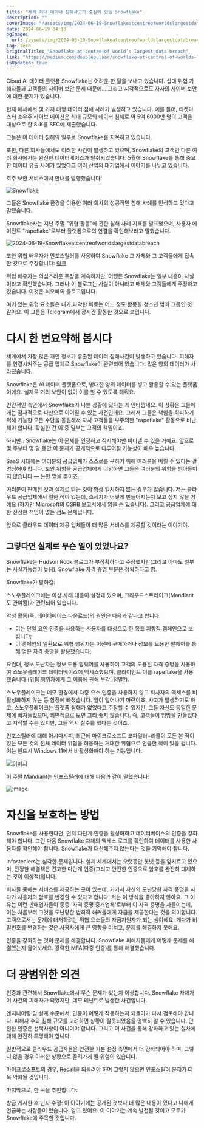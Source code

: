 ```yaml
---
title: "세계 최대 데이터 침해사고의 중심에 있는 Snowflake"
description: ""
coverImage: "/assets/img/2024-06-19-Snowflakeatcentreofworldslargestdatabreach_0.png"
date: 2024-06-19 04:18
ogImage: 
  url: /assets/img/2024-06-19-Snowflakeatcentreofworldslargestdatabreach_0.png
tag: Tech
originalTitle: "Snowflake at centre of world’s largest data breach"
link: "https://medium.com/doublepulsar/snowflake-at-central-of-worlds-largest-data-breach-939fc400912e"
isUpdated: true
---
```






Cloud AI 데이터 플랫폼 Snowflake는 어려운 한 달을 보내고 있습니다. 십대 위협 가해자들과 고객들의 사이버 보안 문제 때문에... 그리고 시각적으로도 자사의 사이버 보안에 대한 문제가 있습니다.

현재 매체에서 몇 가지 대형 데이터 침해 사례가 발생하고 있습니다. 예를 들어, 티켓마스터 소유주 라이브 네이션은 최대 규모의 데이터 침해로 약 5억 6000만 명의 고객을 대상으로 한 8-K를 SEC에 제출했습니다.

그들은 이 데이터 침해의 일부로 Snowflake를 지목하고 있습니다.

또한, 다른 회사들에서도 이러한 사건이 발생하고 있으며, Snowflake의 고객인 다른 여러 회사에서는 완전한 데이터베이스가 탈취되었습니다. 5월에 Snowflake를 통해 중요한 데이터 유출 사례가 있었다고 여러 산업의 대기업에서 이야기를 나누고 있습니다.

<div class="content-ad"></div>

호주 보안 서비스에서 안내를 발행했습니다:


![Snowflake](/assets/img/2024-06-19-Snowflakeatcentreofworldslargestdatabreach_0.png)


그들은 Snowflake 환경을 이용한 여러 회사의 성공적인 침해 사례를 인식하고 있다고 말했습니다.

Snowflake사는 지난 주말 "위협 활동"에 관한 침해 사례 지표를 발표했으며, 사용자 에이전트 "rapeflake"로부터 플랫폼으로의 연결을 확인해보라고 말했습니다.

<div class="content-ad"></div>


![2024-06-19-Snowflakeatcentreofworldslargestdatabreach](/assets/img/2024-06-19-Snowflakeatcentreofworldslargestdatabreach_1.png)

또한 위협 배우자가 인포스틸러를 사용하여 Snowflake 그 자체와 그 고객들에게 접속한 것으로 주장합니다: [링크](https://web.archive.org/web/20240531140540/https://hudsonrock.com/blog/snowflake-massive-breach-access-through-infostealer-infection)

위협 배우자는 의심스러운 주장을 계속하지만, 어쨌든 Snowflake는 일부 내용이 사실이라고 확인했습니다. 그러나 이 블로그는 사실이 아니라고 매체와 고객들에게 주장하고 있습니다. 이것은 쇠오빠의 블로그입니다.


<div class="content-ad"></div>

여기 있는 위협 요소들은 내가 파악한 바로는 어느 정도 활동한 청소년 범죄 그룹인 것 같아요. 이 그룹은 Telegram에서 장시간 활동한 것으로 보입니다.

# 다시 한 번요약해 봅시다

세계에서 가장 많은 개인 정보가 유출된 데이터 침해사건이 발생하고 있습니다. 피해자를 연결시켜주는 공급 업체로 Snowflake이 관련되어 있습니다. 많은 양의 데이터가 사라졌습니다.

Snowflake은 AI 데이터 플랫폼으로, 방대한 양의 데이터를 넣고 활용할 수 있는 플랫폼이에요. 실제로 거의 보안이 없이 이를 할 수 있도록 해줘요.

<div class="content-ad"></div>

인간적인 측면에서 Snowflake가 나쁜 상황에 있다는 게 안타깝네요. 이 상황은 그들에게는 잠재적으로 파산으로 이어질 수 있는 사건인데요. 그래서 그들은 책임을 회피하기 위해 가능한 모든 수단을 동원해서 자사 고객들을 부주의한 "rapeflake" 활동으로 비난해야 합니다. 확실한 건 이 중 일부는 고객의 책임이죠.

하지만.. Snowflake는 이 문제를 인정하고 직시해야만 버티낼 수 있을 거예요. 앞으로 몇 주부터 몇 달 동안 이 문제가 공개적으로 다루어질 가능성이 매우 높습니다.

SaaS 시대에는 여러분의 공급업체가 스스로를 구하기 위해 여러분을 버릴 수 있다는 걸 명심해야 합니다. 보안 위험을 공급업체에게 이양하면 그들은 여러분의 위험을 받아들이지 않습니다 — 돈만 받을 뿐이죠.

여러분이 판매된 것과 실제로 받는 것이 항상 일치하지 않는 경우가 많습니다. 저는 클라우드 공급업체에서 일한 적이 있는데, 소세지가 어떻게 만들어지는지 보고 싶지 않을 거예요 (하지만 Microsoft의 CSRB 보고서에서 읽을 순 있습니다). 그리고 공급업체에 대한 진정한 책임이 없는 점도 문제입니다.

<div class="content-ad"></div>

앞으로 클라우드 데이터 제공 업체들이 더 많은 서비스를 제공할 것이라는 이야기야.

## 그렇다면 실제로 무슨 일이 있었나요?

Snowflake는 Hudson Rock 블로그가 부정확하다고 주장했지만(그리고 아마도 일부는 사실가능성이 높음), Snowflake 자격 증명 부분은 정확하다고 함.

Snowflake가 말하길:

<div class="content-ad"></div>

스노우플레이크에는 이상 사태 대응이 설정돼 있으며, 크라우드스트라이크(Mandiant도 관여됨)가 관련되어 있습니다.

악성 활동(즉, 데이터베이스 다운로드)의 원인은 다음과 같다고 합니다:

- 이는 단일 요인 인증을 사용하는 사용자를 대상으로 한 목표 지향적 캠페인으로 보입니다;
- 이 캠페인의 일환으로 위협 행위자는 이전에 구매하거나 정보를 도용한 말웨어를 통해 얻은 자격 증명을 활용했습니다;

요컨대, 정보 도난자는 정보 도용 말웨어를 사용하여 고객의 도용된 자격 증명을 사용하여 스노우플레이크 데이터베이스에 액세스했으며, 클라이언트 이름 rapeflake을 사용했습니다 (위협 행위자에게 그 이름에 관해 부각: 정말?).

<div class="content-ad"></div>

스노우플레이크는 데모 환경에서 다중 요소 인증을 사용하지 않고 퇴사자의 액세스를 비활성화하지 않는 등 함정에 빠졌습니다. 일이 일어나기 마련이죠. 사고가 발생하기도 하고, 스노우플레이크는 플랫폼 침해가 없었다고 주장할 수 있지만, 그들 자신도 동일한 문제에 빠져들었으며, 외면적으로 보면 그리 좋지 않습니다. 즉, 고객들이 엉망을 만들었다고 지적할 수는 있지만, 그들 역시 실수를 했다는 것이죠.

인포스틸러에 대해 아시다시피, 최근에 마이크로소프트 코파일러+리콜이 모든 본 적이 있는 모든 것의 전체 데이터 위협을 허용하는 거대한 위협으로 언급한 적이 있을 겁니다. 이는 반드시 Windows 11에서 비활성화해야 하는 기능입니다.

![이미지](/assets/img/2024-06-19-Snowflakeatcentreofworldslargestdatabreach_2.png)

이 주말 Mandiant는 인포스틸러에 대해 다음과 같이 말했습니다:

<div class="content-ad"></div>


![image](/assets/img/2024-06-19-Snowflakeatcentreofworldslargestdatabreach_3.png)

# 자신을 보호하는 방법

Snowflake를 사용한다면, 먼저 다단계 인증을 활성화하고 데이터베이스의 인증을 강화해야 합니다. 그런 다음 Snowflake 자체의 액세스 로그를 확인하여 데이터를 사용한 사용자를 확인해야 합니다. Snowflake가 대신해주지 않는다는 것을 기억해야 합니다.

Infostealers는 심각한 문제입니다. 실제 세계에서는 오랫동안 봇넷 등을 앞지르고 있으며, 진정한 해결책은 견고한 다단계 인증(그리고 안전한 인증으로 암호를 완전히 대체하는 것이 이상적)입니다.


<div class="content-ad"></div>

회사들 중에는 서비스를 제공하는 곳이 있는데, 거기서 자신의 도난당한 자격 증명을 사다가 사용자의 암호를 변경할 수 있다고 합니다. 저는 이 방식을 좋아하지 않아요. 그 이유는 이런 판매업자들이 종종 '자격 증명 중개업체'로부터 이 자격 증명을 사들이는데, 이는 처음부터 그것을 도난당한 범죄적 해커들에게 자금을 제공한다는 것을 의미합니다. 고객으로서는 문제에 대처하려는 위협 요소들의 자금지원자가 되는 셈이에요. 게다가 비밀번호를 변경하는 것은 사용자에게 큰 영향을 미치고, 문제를 해결하지 못해요.

인증을 강화하는 것이 문제를 해결합니다. Snowflake 피해자들에게 어떻게 문제를 해결했는지 물어보세요. 강력한 MFA(다중 인증)를 통해 해결했습니다.

# 더 광범위한 의견

인증과 관련해서 Snowflake에서 무슨 문제가 있는지 이상합니다. Snowflake 자체가 이 사건의 피해자가 되었지만, 데모 테넌트로 발생한 사건입니다.

<div class="content-ad"></div>

엔지니어링 및 설계 수준에서, 인증이 어떻게 작동하는지 되돌아가 다시 검토해야 합니다. 피해자 수와 침해 규모를 고려하면 상황이 잘못되었음을 명백히 알 수 있습니다. 안전한 인증은 선택사항이 아니어야 합니다. 그리고 이 사건을 통해 강화하고 있는 절차에 대해 완전히 투명해야 합니다.

일반적으로 클라우드 공급자들은 안전한 기본 설정 측면에서 더 강화되어야 하며, 그렇지 않을 경우 이러한 상황으로 끌려가게 될 위험이 있습니다.

마이크로소프트의 경우, Recall을 되돌려야 하며 그렇지 않으면 인포스틸러 문제가 더욱 악화될 것입니다.

마지막으로, 한 곡을 추천합니다:

<div class="content-ad"></div>

방금 게시한 후 닌자 수정: 이 이야기에는 공개된 것보다 더 많은 내용이 있다고 나에게 언급하는 사람들이 있습니다. 알고 있어요. 이 이야기는 계속 발전될 것이고 모두가 Snowflake에 주목할 것입니다.